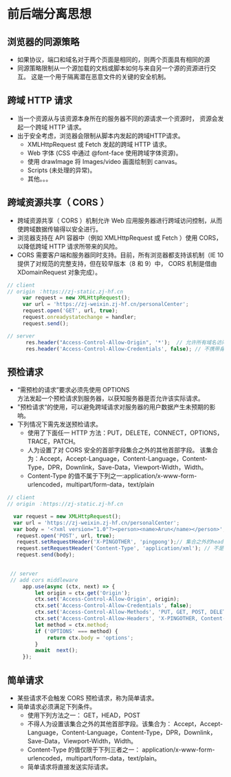 # 前后端分离思想


## 浏览器的同源策略
* 如果协议，端口和域名对于两个页面是相同的，则两个页面具有相同的源
* 同源策略限制从一个源加载的文档或脚本如何与来自另一个源的资源进行交互。
这是一个用于隔离潜在恶意文件的关键的安全机制。

## 跨域 HTTP 请求
* 当一个资源从与该资源本身所在的服务器不同的源请求一个资源时，
资源会发起一个跨域 HTTP 请求。
* 出于安全考虑，浏览器会限制从脚本内发起的跨域HTTP请求。
    * XMLHttpRequest 或 Fetch 发起的跨域 HTTP 请求。
    * Web 字体 (CSS 中通过 @font-face 使用跨域字体资源)。
    * 使用 drawImage 将 Images/video 画面绘制到 canvas。
    * Scripts (未处理的异常)。
    * 其他。。。
 ## 跨域资源共享（ CORS ）
  * 跨域资源共享（ CORS ）机制允许 Web 应用服务器进行跨域访问控制，从而使跨域数据传输得以安全进行。
  * 浏览器支持在 API 容器中（例如 XMLHttpRequest 或 Fetch ）使用 CORS，以降低跨域 HTTP 请求所带来的风险。
  * CORS 需要客户端和服务器同时支持。目前，所有浏览器都支持该机制（IE 10 提供了对规范的完整支持，但在较早版本（8 和 9）中，
   CORS 机制是借由 XDomainRequest 对象完成）。
```javascript
// client
// origin ：https://zj-static.zj-hf.cn
     var request = new XMLHttpRequest();
     var url = 'https://zj-weixin.zj-hf.cn/personalCenter';
     request.open('GET', url, true);
     request.onreadystatechange = handler;
     request.send(); 
```
```javascript
// server 
      res.header("Access-Control-Allow-Origin", '*');  // 允许所有域名访问
      res.header('Access-Control-Allow-Credentials', false); // 不携带身份信息
```
## 预检请求
*  “需预检的请求”要求必须先使用 OPTIONS   
方法发起一个预检请求到服务器，以获知服务器是否允许该实际请求。
* "预检请求“的使用，可以避免跨域请求对服务器的用户数据产生未预期的影响。
* 下列情况下需先发送预检请求。
   * 使用了下面任一 HTTP 方法：PUT，DELETE，CONNECT，OPTIONS，TRACE，PATCH。
   * 人为设置了对 CORS 安全的首部字段集合之外的其他首部字段。
   该集合为：Accept，Accept-Language，Content-Language，Content-Type，DPR，Downlink，Save-Data，Viewport-Width，Width。
   * Content-Type 的值不属于下列之一:application/x-www-form-urlencoded，multipart/form-data，text/plain
```javascript
// client
// origin ：https://zj-static.zj-hf.cn

  var request = new XMLHttpRequest();
  var url = 'https://zj-weixin.zj-hf.cn/personalCenter';
  var body = '<?xml version="1.0"?><person><name>Arun</name></person>';
   request.open('POST', url, true);
   request.setRequestHeader('X-PINGOTHER', 'pingpong');// 集合之外的header
   request.setRequestHeader('Content-Type', 'application/xml'); // 不是三种之一
   request.send(body); 
    
```

```javascript
 // server 
 // add cors middleware
     app.use(async (ctx, next) => {
         let origin = ctx.get('Origin');
         ctx.set('Access-Control-Allow-Origin', origin);
         ctx.set('Access-Control-Allow-Credentials', false);
         ctx.set('Access-Control-Allow-Methods', 'PUT, GET, POST, DELETE, OPTIONS');
         ctx.set('Access-Control-Allow-Headers', 'X-PINGOTHER, Content-Type');
         let method = ctx.method;
         if ('OPTIONS' === method) {
             return ctx.body = 'options';
         }
         await  next();
     });
```
## 简单请求
* 某些请求不会触发 CORS 预检请求，称为简单请求。
* 简单请求必须满足下列条件。
   * 使用下列方法之一： GET，HEAD，POST
   * 不得人为设置该集合之外的其他首部字段。该集合为：
   Accept，Accept-Language，Content-Language，Content-Type，DPR，Downlink，Save-Data，Viewport-Width，Width。
   * Content-Type 的值仅限于下列三者之一：
   application/x-www-form-urlencoded，multipart/form-data，text/plain。
   * 简单请求将直接发送实际请求。
